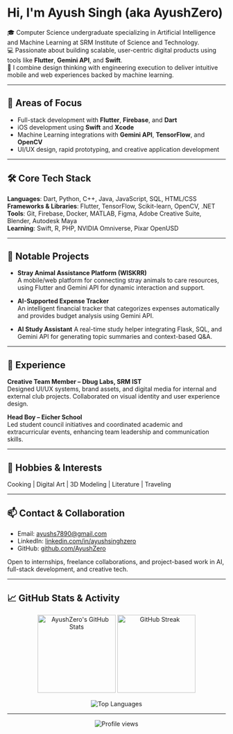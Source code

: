 # Hi, I'm Ayush Singh (aka AyushZero)

🎓 Computer Science undergraduate specializing in Artificial Intelligence and Machine Learning at SRM Institute of Science and Technology.  
💻 Passionate about building scalable, user-centric digital products using tools like **Flutter**, **Gemini API**, and **Swift**.  
🧠 I combine design thinking with engineering execution to deliver intuitive mobile and web experiences backed by machine learning.

---

## 🚀 Areas of Focus

- Full-stack development with **Flutter**, **Firebase**, and **Dart**
- iOS development using **Swift** and **Xcode**
- Machine Learning integrations with **Gemini API**, **TensorFlow**, and **OpenCV**
- UI/UX design, rapid prototyping, and creative application development

---

## 🛠️ Core Tech Stack

**Languages**: Dart, Python, C++, Java, JavaScript, SQL, HTML/CSS  
**Frameworks & Libraries**: Flutter, TensorFlow, Scikit-learn, OpenCV, .NET  
**Tools**: Git, Firebase, Docker, MATLAB, Figma, Adobe Creative Suite, Blender, Autodesk Maya  
**Learning**: Swift, R, PHP, NVIDIA Omniverse, Pixar OpenUSD

---

## 📂 Notable Projects

- **Stray Animal Assistance Platform (WISKRR)**  
  A mobile/web platform for connecting stray animals to care resources, using Flutter and Gemini API for dynamic interaction and support.

- **AI-Supported Expense Tracker**  
  An intelligent financial tracker that categorizes expenses automatically and provides budget analysis using Gemini API.

- **AI Study Assistant**
  A real-time study helper integrating Flask, SQL, and Gemini API for generating topic summaries and context-based Q&A.

---

## 💼 Experience

**Creative Team Member – Dbug Labs, SRM IST**  
Designed UI/UX systems, brand assets, and digital media for internal and external club projects. Collaborated on visual identity and user experience design.

**Head Boy – Eicher School**  
Led student council initiatives and coordinated academic and extracurricular events, enhancing team leadership and communication skills.

---

## 🎨 Hobbies & Interests

Cooking | Digital Art | 3D Modeling | Literature | Traveling

---

## 📫 Contact & Collaboration

- Email: [ayushs7890@gmail.com](mailto:ayushs7890@gmail.com)  
- LinkedIn: [linkedin.com/in/ayushsinghzero](https://linkedin.com/in/ayushsinghzero)  
- GitHub: [github.com/AyushZero](https://github.com/AyushZero)  

Open to internships, freelance collaborations, and project-based work in AI, full-stack development, and creative tech.

---

## 📈 GitHub Stats & Activity

<p align="center">
  <img src="https://github-readme-stats.vercel.app/api?username=AyushZero&show_icons=true&theme=tokyonight" alt="AyushZero's GitHub Stats" height="180"/>
  <img src="https://github-readme-streak-stats.herokuapp.com/?user=AyushZero&theme=tokyonight" alt="GitHub Streak" height="180"/>
</p>

<p align="center">
  <img src="https://github-readme-stats.vercel.app/api/top-langs/?username=AyushZero&layout=compact&theme=tokyonight" alt="Top Languages"/>
</p>

---

<p align="center">
  <img src="https://komarev.com/ghpvc/?username=AyushZero&style=flat-square&color=blue" alt="Profile views"/>
</p>
